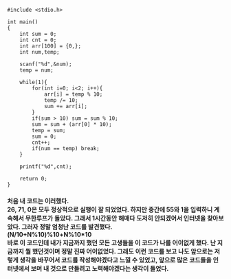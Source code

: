    #include <stdio.h>

    int main()
    {
        int sum = 0;
        int cnt = 0;
        int arr[100] = {0,};
        int num,temp;
            
        scanf("%d",&num);
        temp = num;
        
        while(1){
            for(int i=0; i<2; i++){
                arr[i] = temp % 10;
                temp /= 10;
                sum += arr[i];
            }
            if(sum > 10) sum = sum % 10;
            sum = sum + (arr[0] * 10);
            temp = sum;
            sum = 0;
            cnt++;
            if(num == temp) break;
        }
        
        printf("%d",cnt);
        
        return 0;
    }

#### 처음 내 코드는 이러했다. <br>26, 71, 0은 모두 정상적으로 실행이 잘 되었었다. 하지만 중간에 55와 1을 입력하니 계속해서 무한루프가 돌았다. 그래서 1시간동안 해매다 도저히 안되겠어서 인터넷을 찾아보았다. 그러자 정말 엄청난 코드를 발견했다. <br><b>(N/10+N%10)%10+N%10*10 </b><br>바로 이 코드인데 내가 지금까지 했던 모든 고생들을 이 코드가 나를 어이없게 했다. 난 지금까지 뭘 했던것이며 정말 진짜 어이없었다. 그래도 이런 코드를 보고 나도 앞으로는 저렇게 생각을 바꾸어서 코드를 작성해야겠다고 느낄 수 있었고, 앞으로 많은 코드들을 인터넷에서 보며 내 것으로 만들려고 노력해야겠다는 생각이 들었다.